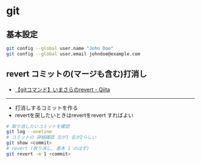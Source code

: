 # git

## 基本設定

```bash
git config --global user.name "John Doe"
git config --global user.email johndoe@example.com
```

## revert コミットの(マージも含む)打消し

- [【gitコマンド】いまさらのrevert \- Qiita](https://qiita.com/chihiro/items/2fa827d0eac98109e7ee)

---

- 打消しするコミットを作る
- revertを戻したいときはrevertをrevert すればよい

```bash
# 取り消したいコミットを確認
git log --oneline
# コミットの 詳細確認 左が1 右が2らしい
git show <commit>
# revert (取り消し, 基本 1 のはず)
git revert -m 1 <commit>
```
